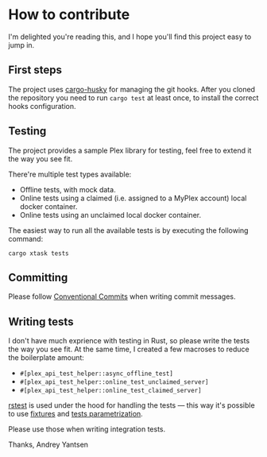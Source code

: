 # How to contribute

I'm delighted you're reading this, and I hope you'll find this project easy to jump in.

## First steps

The project uses [cargo-husky](https://crates.io/crates/cargo-husky) for managing the git
hooks. After you cloned the repository you need to run `cargo test` at least once, to
install the correct hooks configuration.

## Testing

The project provides a sample Plex library for testing, feel free to extend it the way you
see fit.

There're multiple test types available:

* Offline tests, with mock data.
* Online tests using a claimed (i.e. assigned to a MyPlex account) local docker container.
* Online tests using an unclaimed local docker container.

The easiest way to run all the available tests is by executing the following command:

```
cargo xtask tests
```

## Committing

Please follow [Conventional Commits](https://www.conventionalcommits.org/en/v1.0.0/) when writing commit
messages.

## Writing tests

I don't have much exprience with testing in Rust, so please write the tests the way you see fit.
At the same time, I created a few macroses to reduce the boilerplate amount:
* `#[plex_api_test_helper::async_offline_test]`
* `#[plex_api_test_helper::online_test_unclaimed_server]`
* `#[plex_api_test_helper::online_test_claimed_server]`

[rstest](http://docs.rs/rstest) is used under the hood for handling the tests — this way
it's possible to use [fixtures](https://docs.rs/rstest/latest/rstest/attr.rstest.html#injecting-fixtures) and
[tests parametrization](https://docs.rs/rstest/latest/rstest/attr.rstest.html#test-parametrized-cases).

Please use those when writing integration tests.

Thanks,
Andrey Yantsen
